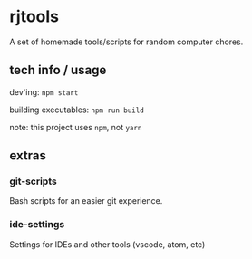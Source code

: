 # rjtools

A set of homemade tools/scripts for random computer chores.

## tech info / usage

dev'ing: `npm start`

building executables: `npm run build`

note: this project uses `npm`, not `yarn`

## extras

### git-scripts

Bash scripts for an easier git experience.

### ide-settings

Settings for IDEs and other tools (vscode, atom, etc)
